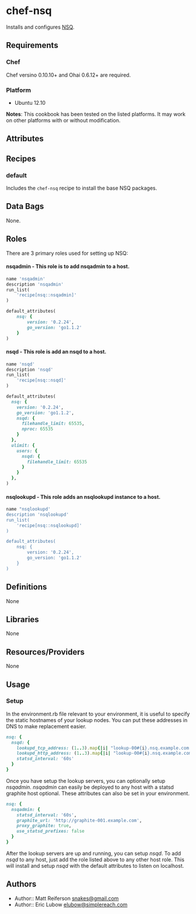 chef-nsq
========
Installs and configures [NSQ](http://bitly.github.io/nsq).

Requirements
------------

### Chef
Chef versino 0.10.10+ and Ohai 0.6.12+ are required.

### Platform
* Ubuntu 12.10

**Notes**: This cookbook has been tested on the listed platforms. It may work on other platforms with or without modification.

Attributes
----------

Recipes
-------
### default
Includes the `chef-nsq` recipe to install the base NSQ packages.

Data Bags
---------
None.

Roles
-----
There are 3 primary roles used for setting up NSQ:

#### nsqadmin - This role is to add nsqadmin to a host.

```ruby
name 'nsqadmin'
description 'nsqadmin'
run_list(
    'recipe[nsq::nsqadmin]'
)

default_attributes(
    nsq: {
        version: '0.2.24',
        go_version: 'go1.1.2'
    }
)
```

#### nsqd - This role is add an nsqd to a host.

```ruby
name 'nsqd'
description 'nsqd'
run_list(
    'recipe[nsq::nsqd]'
)

default_attributes(
  nsq: {
    version: '0.2.24',
    go_version: 'go1.1.2',
    nsqd: {
      filehandle_limit: 65535,
      nproc: 65535
    }
  },
  ulimit: {
    users: {
      nsqd: {
        filehandle_limit: 65535
      }
    }
  },
)
```

#### nsqlookupd - This role adds an nsqlookupd instance to a host.

```ruby
name "nsqlookupd'
description 'nsqlookupd'
run_list(
    'recipe[nsq::nsqlookupd]'
)

default_attributes(
    nsq: {
        version: '0.2.24',
        go_version: 'go1.1.2'
    }
)
```

Definitions
-----------
None

Libraries
---------
None

Resources/Providers
-------------------
None

Usage
-----

### Setup
In the environment.rb file relevant to your environment, it is useful to specify the static hostnames of your lookup nodes.  You can put these addresses in DNS to make replacement easier.

```ruby
nsq: {
  nsqd: {
    lookupd_tcp_address: (1..3).map{|i| "lookup-00#{i}.nsq.example.com:4160" },
    lookupd_http_address: (1..3).map{|i| "lookup-00#{i}.nsq.example.com:4161" },
    statsd_interval: '60s'
  }
}
```

Once you have setup the lookup servers, you can optionally setup _nsqadmin_.  _nsqadmin_ can easily be deployed to any host with a statsd graphite host optional. These attributes can also be set in your environment.

```ruby
nsq: {
  nsqadmin: {
    statsd_interval: '60s',
    graphite_url: 'http://graphite-001.example.com',
    proxy_graphite: true,
    use_statsd_prefixes: false
  }
}
```

After the lookup servers are up and running, you can setup _nsqd_.  To add _nsqd_ to any host, just add the role listed above to any other host role.  This will install and setup _nsqd_ with the default attributes to listen on localhost.


Authors
-------
- Author:: Matt Reiferson <snakes@gmail.com>
- Author:: Eric Lubow <elubow@simplereach.com>

